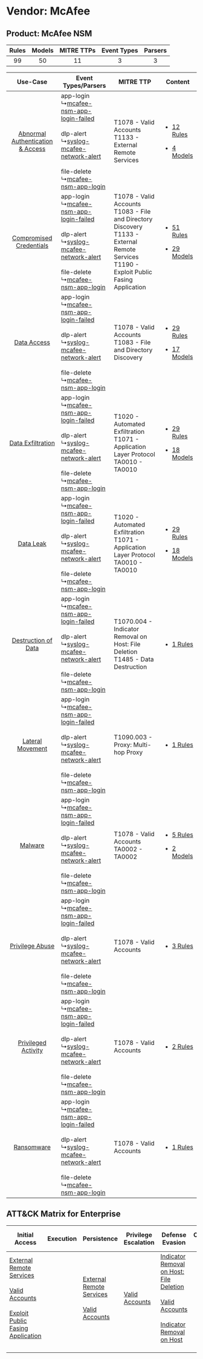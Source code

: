 Vendor: McAfee
==============
Product: McAfee NSM
-------------------
| Rules | Models | MITRE TTPs | Event Types | Parsers |
|:-----:|:------:|:----------:|:-----------:|:-------:|
|  99   |   50   |     11     |      3      |    3    |

|    Use-Case    | Event Types/Parsers    | MITRE TTP    | Content    |
|:----:| ---- | ---- | ---- |
| [Abnormal Authentication & Access](../../../UseCases/uc_abnormal_authentication_&_access.md) |  app-login<br> ↳[mcafee-nsm-app-login-failed](Ps/pC_mcafeensmapploginfailed.md)<br><br> dlp-alert<br> ↳[syslog-mcafee-network-alert](Ps/pC_syslogmcafeenetworkalert.md)<br><br> file-delete<br> ↳[mcafee-nsm-app-login](Ps/pC_mcafeensmapplogin.md)<br> | T1078 - Valid Accounts<br>T1133 - External Remote Services<br>    | [<ul><li>12 Rules</li></ul><ul><li>4 Models</li></ul>](RM/r_m_mcafee_mcafee_nsm_Abnormal_Authentication_&_Access.md) |
|          [Compromised Credentials](../../../UseCases/uc_compromised_credentials.md)          |  app-login<br> ↳[mcafee-nsm-app-login-failed](Ps/pC_mcafeensmapploginfailed.md)<br><br> dlp-alert<br> ↳[syslog-mcafee-network-alert](Ps/pC_syslogmcafeenetworkalert.md)<br><br> file-delete<br> ↳[mcafee-nsm-app-login](Ps/pC_mcafeensmapplogin.md)<br> | T1078 - Valid Accounts<br>T1083 - File and Directory Discovery<br>T1133 - External Remote Services<br>T1190 - Exploit Public Fasing Application<br> | [<ul><li>51 Rules</li></ul><ul><li>29 Models</li></ul>](RM/r_m_mcafee_mcafee_nsm_Compromised_Credentials.md)         |
|    [Data Access](../../../UseCases/uc_data_access.md)    |  app-login<br> ↳[mcafee-nsm-app-login-failed](Ps/pC_mcafeensmapploginfailed.md)<br><br> dlp-alert<br> ↳[syslog-mcafee-network-alert](Ps/pC_syslogmcafeenetworkalert.md)<br><br> file-delete<br> ↳[mcafee-nsm-app-login](Ps/pC_mcafeensmapplogin.md)<br> | T1078 - Valid Accounts<br>T1083 - File and Directory Discovery<br>    | [<ul><li>29 Rules</li></ul><ul><li>17 Models</li></ul>](RM/r_m_mcafee_mcafee_nsm_Data_Access.md)    |
|    [Data Exfiltration](../../../UseCases/uc_data_exfiltration.md)    |  app-login<br> ↳[mcafee-nsm-app-login-failed](Ps/pC_mcafeensmapploginfailed.md)<br><br> dlp-alert<br> ↳[syslog-mcafee-network-alert](Ps/pC_syslogmcafeenetworkalert.md)<br><br> file-delete<br> ↳[mcafee-nsm-app-login](Ps/pC_mcafeensmapplogin.md)<br> | T1020 - Automated Exfiltration<br>T1071 - Application Layer Protocol<br>TA0010 - TA0010<br>    | [<ul><li>29 Rules</li></ul><ul><li>18 Models</li></ul>](RM/r_m_mcafee_mcafee_nsm_Data_Exfiltration.md)    |
|    [Data Leak](../../../UseCases/uc_data_leak.md)    |  app-login<br> ↳[mcafee-nsm-app-login-failed](Ps/pC_mcafeensmapploginfailed.md)<br><br> dlp-alert<br> ↳[syslog-mcafee-network-alert](Ps/pC_syslogmcafeenetworkalert.md)<br><br> file-delete<br> ↳[mcafee-nsm-app-login](Ps/pC_mcafeensmapplogin.md)<br> | T1020 - Automated Exfiltration<br>T1071 - Application Layer Protocol<br>TA0010 - TA0010<br>    | [<ul><li>29 Rules</li></ul><ul><li>18 Models</li></ul>](RM/r_m_mcafee_mcafee_nsm_Data_Leak.md)    |
|    [Destruction of Data](../../../UseCases/uc_destruction_of_data.md)    |  app-login<br> ↳[mcafee-nsm-app-login-failed](Ps/pC_mcafeensmapploginfailed.md)<br><br> dlp-alert<br> ↳[syslog-mcafee-network-alert](Ps/pC_syslogmcafeenetworkalert.md)<br><br> file-delete<br> ↳[mcafee-nsm-app-login](Ps/pC_mcafeensmapplogin.md)<br> | T1070.004 - Indicator Removal on Host: File Deletion<br>T1485 - Data Destruction<br>    | [<ul><li>1 Rules</li></ul>](RM/r_m_mcafee_mcafee_nsm_Destruction_of_Data.md)    |
|    [Lateral Movement](../../../UseCases/uc_lateral_movement.md)    |  app-login<br> ↳[mcafee-nsm-app-login-failed](Ps/pC_mcafeensmapploginfailed.md)<br><br> dlp-alert<br> ↳[syslog-mcafee-network-alert](Ps/pC_syslogmcafeenetworkalert.md)<br><br> file-delete<br> ↳[mcafee-nsm-app-login](Ps/pC_mcafeensmapplogin.md)<br> | T1090.003 - Proxy: Multi-hop Proxy<br>    | [<ul><li>1 Rules</li></ul>](RM/r_m_mcafee_mcafee_nsm_Lateral_Movement.md)    |
|    [Malware](../../../UseCases/uc_malware.md)    |  app-login<br> ↳[mcafee-nsm-app-login-failed](Ps/pC_mcafeensmapploginfailed.md)<br><br> dlp-alert<br> ↳[syslog-mcafee-network-alert](Ps/pC_syslogmcafeenetworkalert.md)<br><br> file-delete<br> ↳[mcafee-nsm-app-login](Ps/pC_mcafeensmapplogin.md)<br> | T1078 - Valid Accounts<br>TA0002 - TA0002<br>    | [<ul><li>5 Rules</li></ul><ul><li>2 Models</li></ul>](RM/r_m_mcafee_mcafee_nsm_Malware.md)    |
|    [Privilege Abuse](../../../UseCases/uc_privilege_abuse.md)    |  app-login<br> ↳[mcafee-nsm-app-login-failed](Ps/pC_mcafeensmapploginfailed.md)<br><br> dlp-alert<br> ↳[syslog-mcafee-network-alert](Ps/pC_syslogmcafeenetworkalert.md)<br><br> file-delete<br> ↳[mcafee-nsm-app-login](Ps/pC_mcafeensmapplogin.md)<br> | T1078 - Valid Accounts<br>    | [<ul><li>3 Rules</li></ul>](RM/r_m_mcafee_mcafee_nsm_Privilege_Abuse.md)    |
|    [Privileged Activity](../../../UseCases/uc_privileged_activity.md)    |  app-login<br> ↳[mcafee-nsm-app-login-failed](Ps/pC_mcafeensmapploginfailed.md)<br><br> dlp-alert<br> ↳[syslog-mcafee-network-alert](Ps/pC_syslogmcafeenetworkalert.md)<br><br> file-delete<br> ↳[mcafee-nsm-app-login](Ps/pC_mcafeensmapplogin.md)<br> | T1078 - Valid Accounts<br>    | [<ul><li>2 Rules</li></ul>](RM/r_m_mcafee_mcafee_nsm_Privileged_Activity.md)    |
|    [Ransomware](../../../UseCases/uc_ransomware.md)    |  app-login<br> ↳[mcafee-nsm-app-login-failed](Ps/pC_mcafeensmapploginfailed.md)<br><br> dlp-alert<br> ↳[syslog-mcafee-network-alert](Ps/pC_syslogmcafeenetworkalert.md)<br><br> file-delete<br> ↳[mcafee-nsm-app-login](Ps/pC_mcafeensmapplogin.md)<br> | T1078 - Valid Accounts<br>    | [<ul><li>1 Rules</li></ul>](RM/r_m_mcafee_mcafee_nsm_Ransomware.md)    |

ATT&CK Matrix for Enterprise
----------------------------
| Initial Access                                                                                                                                                                                                                         | Execution | Persistence                                                                                                                                      | Privilege Escalation                                                | Defense Evasion                                                                                                                                                                                                                                    | Credential Access | Discovery                                                                         | Lateral Movement | Collection | Command and Control                                                                                                                                                                                                      | Exfiltration                                                                | Impact                                                                |
| -------------------------------------------------------------------------------------------------------------------------------------------------------------------------------------------------------------------------------------- | --------- | ------------------------------------------------------------------------------------------------------------------------------------------------ | ------------------------------------------------------------------- | -------------------------------------------------------------------------------------------------------------------------------------------------------------------------------------------------------------------------------------------------- | ----------------- | --------------------------------------------------------------------------------- | ---------------- | ---------- | ------------------------------------------------------------------------------------------------------------------------------------------------------------------------------------------------------------------------ | --------------------------------------------------------------------------- | --------------------------------------------------------------------- |
| [External Remote Services](https://attack.mitre.org/techniques/T1133)<br><br>[Valid Accounts](https://attack.mitre.org/techniques/T1078)<br><br>[Exploit Public Fasing Application](https://attack.mitre.org/techniques/T1190)<br><br> |           | [External Remote Services](https://attack.mitre.org/techniques/T1133)<br><br>[Valid Accounts](https://attack.mitre.org/techniques/T1078)<br><br> | [Valid Accounts](https://attack.mitre.org/techniques/T1078)<br><br> | [Indicator Removal on Host: File Deletion](https://attack.mitre.org/techniques/T1070/004)<br><br>[Valid Accounts](https://attack.mitre.org/techniques/T1078)<br><br>[Indicator Removal on Host](https://attack.mitre.org/techniques/T1070)<br><br> |                   | [File and Directory Discovery](https://attack.mitre.org/techniques/T1083)<br><br> |                  |            | [Proxy: Multi-hop Proxy](https://attack.mitre.org/techniques/T1090/003)<br><br>[Application Layer Protocol](https://attack.mitre.org/techniques/T1071)<br><br>[Proxy](https://attack.mitre.org/techniques/T1090)<br><br> | [Automated Exfiltration](https://attack.mitre.org/techniques/T1020)<br><br> | [Data Destruction](https://attack.mitre.org/techniques/T1485)<br><br> |